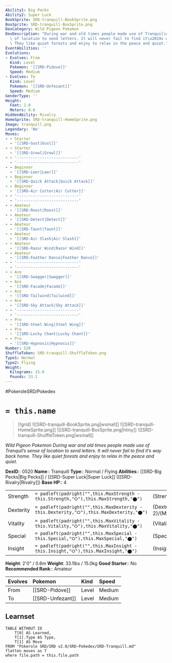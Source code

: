 ```yaml
---
Ability1: Big Pecks
Ability2: Super Luck
BookSprite: SRD-tranquill-BookSprite.png
BoxSprite: SRD-tranquill-BoxSprite.png
DexCategory: Wild Pigeon Pokemon
DexDescription: "During war and old times people made use of Tranquil\u2019s sense\
  \ of location to send letters. It will never fail to find it\u2019s way back home.\
  \ They like quiet forests and enjoy to relax in the peace and quiet."
EventAbilities: ''
Evolutions:
- Evolves: From
  Kind: Level
  Pokemon: '[[SRD-Pidove]]'
  Speed: Medium
- Evolves: To
  Kind: Level
  Pokemon: '[[SRD-Unfezant]]'
  Speed: Medium
GenderType: ''
Height:
  Feet: 2.0
  Meters: 0.6
HiddenAbility: Rivalry
HomeSprite: SRD-tranquill-HomeSprite.png
Image: tranquill.png
Legendary: 'No'
Moves:
- - Starter
  - '[[SRD-Gust|Gust]]'
- - Starter
  - '[[SRD-Growl|Growl]]'
- - '---------------------------'
  - '---------------------------'
- - Beginner
  - '[[SRD-Leer|Leer]]'
- - Beginner
  - '[[SRD-Quick Attack|Quick Attack]]'
- - Beginner
  - '[[SRD-Air Cutter|Air Cutter]]'
- - '---------------------------'
  - '---------------------------'
- - Amateur
  - '[[SRD-Roost|Roost]]'
- - Amateur
  - '[[SRD-Detect|Detect]]'
- - Amateur
  - '[[SRD-Taunt|Taunt]]'
- - Amateur
  - '[[SRD-Air Slash|Air Slash]]'
- - Amateur
  - '[[SRD-Razor Wind|Razor Wind]]'
- - Amateur
  - '[[SRD-Feather Dance|Feather Dance]]'
- - '---------------------------'
  - '---------------------------'
- - Ace
  - '[[SRD-Swagger|Swagger]]'
- - Ace
  - '[[SRD-Facade|Facade]]'
- - Ace
  - '[[SRD-Tailwind|Tailwind]]'
- - Ace
  - '[[SRD-Sky Attack|Sky Attack]]'
- - '---------------------------'
  - '---------------------------'
- - Pro
  - '[[SRD-Steel Wing|Steel Wing]]'
- - Pro
  - '[[SRD-Lucky Chant|Lucky Chant]]'
- - Pro
  - '[[SRD-Hypnosis|Hypnosis]]'
Number: 520
ShuffleToken: SRD-tranquill-ShuffleToken.png
Type1: Normal
Type2: Flying
Weight:
  Kilograms: 15.0
  Pounds: 33.1
---
```


#PokeroleSRD/Pokedex

# `= this.name`

> [!grid]
> ![[SRD-tranquill-BookSprite.png|wsmall]]
> ![[SRD-tranquill-HomeSprite.png]]
> ![[SRD-tranquill-BoxSprite.png|htiny]]
> ![[SRD-tranquill-ShuffleToken.png|wsmall]]


*Wild Pigeon Pokemon*
*During war and old times people made use of Tranquil’s sense of location to send letters. It will never fail to find it’s way back home. They like quiet forests and enjoy to relax in the peace and quiet.*

**DexID**:: 0520
**Name**:: Tranquill
**Type**:: Normal / Flying
**Abilities**:: [[SRD-Big Pecks|Big Pecks]] / [[SRD-Super Luck|Super Luck]] ([[SRD-Rivalry|Rivalry]])
**Base HP**:: 4

|           |                                                                                        |                                          |
| --------- | -------------------------------------------------------------------------------------- | ---------------------------------------- |
| Strength  | `= padleft(padright("",this.MaxStrength - this.Strength,"⭘"),this.MaxStrength,"⬤")`    | (Strength::2)/(MaxStrength::5)   |
| Dexterity | `= padleft(padright("",this.MaxDexterity - this.Dexterity,"⭘"),this.MaxDexterity,"⬤")` | (Dexterity:: 2)/(MaxDexterity::4) |
| Vitality  | `= padleft(padright("",this.MaxVitality - this.Vitality,"⭘"),this.MaxVitality,"⬤")`    | (Vitality::2)/(MaxVitality::4)   |
| Special   | `= padleft(padright("",this.MaxSpecial - this.Special,"⭘"),this.MaxSpecial,"⬤")`       | (Special::2)/(MaxSpecial::4)     |
| Insight   | `= padleft(padright("",this.MaxInsight - this.Insight,"⭘"),this.MaxInsight,"⬤")`       | (Insight::1)/(MaxInsight::3)     |

**Height**: 2'0" / 0.6m
**Weight**: 33.1lbs / 15.0kg
**Good Starter**:: No
**Recommended Rank**:: Amateur

| Evolves   | Pokemon          | Kind   | Speed   |
|:----------|:-----------------|:-------|:--------|
| From      | [[SRD-Pidove]]   | Level  | Medium  |
| To        | [[SRD-Unfezant]] | Level  | Medium  |

## Learnset

```dataview
TABLE WITHOUT ID
    T[0] AS Learned,
    T[1].Type AS Type,
    T[1] AS Move
FROM "Pokerole SRD/SRD v2.0/SRD-Pokedex/SRD-Tranquill.md"
flatten moves as T
where file.path = this.file.path
```
